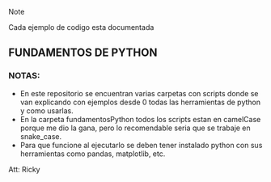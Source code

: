 > [!NOTE]
> Cada ejemplo de codigo esta documentada
## FUNDAMENTOS DE PYTHON
### NOTAS:

- En este repositorio se encuentran varias carpetas con scripts donde se van explicando con ejemplos desde 0 todas las herramientas de python y como usarlas.
- En la carpeta fundamentosPython todos los scripts estan en camelCase porque me dio la gana, pero lo recomendable seria que se trabaje en snake_case.
- Para que funcione al ejecutarlo se deben tener instalado python con sus herramientas como pandas, matplotlib, etc.

Att: Ricky
